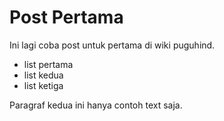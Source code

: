 # Post Pertama

Ini lagi coba post untuk pertama di wiki puguhind.

- list pertama
- list kedua
- list ketiga

Paragraf kedua ini hanya contoh text saja.
